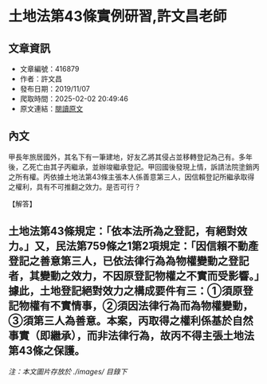# 土地法第43條實例研習,許文昌老師

## 文章資訊
- 文章編號：416879
- 作者：許文昌
- 發布日期：2019/11/07
- 爬取時間：2025-02-02 20:49:46
- 原文連結：[閱讀原文](https://real-estate.get.com.tw/Columns/detail.aspx?no=416879)

## 內文
甲長年旅居國外，其名下有一筆建地，好友乙將其侵占並移轉登記為己有。多年後，乙死亡由其子丙繼承，並辦竣繼承登記。甲回國後發現上情，訴請法院塗銷丙之所有權。丙依據土地法第43條主張本人係善意第三人，因信賴登記所繼承取得之權利，具有不可推翻之效力。是否可行？

【解答】

土地法第43條規定：「依本法所為之登記，有絕對效力。」又，民法第759條之1第2項規定：「因信賴不動產登記之善意第三人，已依法律行為為物權變動之登記者，其變動之效力，不因原登記物權之不實而受影響。」據此，土地登記絕對效力之構成要件有三：①須原登記物權有不實情事，②須因法律行為而為物權變動，③須第三人為善意。本案，丙取得之權利係基於自然事實（即繼承），而非法律行為，故丙不得主張土地法第43條之保護。
---
*注：本文圖片存放於 ./images/ 目錄下*
